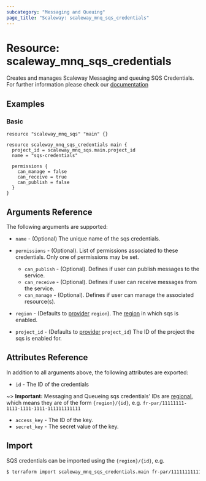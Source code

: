 ```yaml
---
subcategory: "Messaging and Queuing"
page_title: "Scaleway: scaleway_mnq_sqs_credentials"
---
```


# Resource: scaleway_mnq_sqs_credentials

Creates and manages Scaleway Messaging and queuing SQS Credentials.
For further information please check
our [documentation](https://www.scaleway.com/en/docs/serverless/messaging/reference-content/sqs-overview/)

## Examples

### Basic

```hcl
resource "scaleway_mnq_sqs" "main" {}

resource scaleway_mnq_sqs_credentials main {
  project_id = scaleway_mnq_sqs.main.project_id
  name = "sqs-credentials"

  permissions {
    can_manage = false
    can_receive = true
    can_publish = false
  }
}
```

## Arguments Reference

The following arguments are supported:

- `name` - (Optional) The unique name of the sqs credentials.

- `permissions` - (Optional). List of permissions associated to these credentials. Only one of permissions may be set.
    - `can_publish` - (Optional). Defines if user can publish messages to the service.
    - `can_receive` - (Optional). Defines if user can receive messages from the service.
    - `can_manage` - (Optional). Defines if user can manage the associated resource(s).


- `region` - (Defaults to [provider](../index.md#region) `region`). The [region](../guides/regions_and_zones.md#regions) in which sqs is enabled.

- `project_id` - (Defaults to [provider](../index.md#project_id) `project_id`) The ID of the project the sqs is enabled for.


## Attributes Reference

In addition to all arguments above, the following attributes are exported:

- `id` - The ID of the credentials

~> **Important:** Messaging and Queueing sqs credentials' IDs are [regional](../guides/regions_and_zones.md#resource-ids), which means they are of the form `{region}/{id}`, e.g. `fr-par/11111111-1111-1111-1111-111111111111`

- `access_key` - The ID of the key.
- `secret_key` - The secret value of the key.

## Import

SQS credentials can be imported using the `{region}/{id}`, e.g.

```bash
$ terraform import scaleway_mnq_sqs_credentials.main fr-par/11111111111111111111111111111111
```

